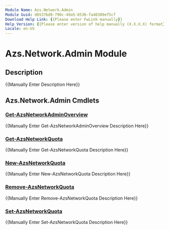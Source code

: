 ```yaml
---
Module Name: Azs.Network.Admin
Module Guid: d6537bd8-790c-49a5-8536-fa40389ef5cf
Download Help Link: {{Please enter FwLink manually}}
Help Version: {{Please enter version of help manually (X.X.X.X) format}}
Locale: en-US
---
```


# Azs.Network.Admin Module
## Description
{{Manually Enter Description Here}}

## Azs.Network.Admin Cmdlets
### [Get-AzsNetworkAdminOverview](Get-AzsNetworkAdminOverview.md)
{{Manually Enter Get-AzsNetworkAdminOverview Description Here}}

### [Get-AzsNetworkQuota](Get-AzsNetworkQuota.md)
{{Manually Enter Get-AzsNetworkQuota Description Here}}

### [New-AzsNetworkQuota](New-AzsNetworkQuota.md)
{{Manually Enter New-AzsNetworkQuota Description Here}}

### [Remove-AzsNetworkQuota](Remove-AzsNetworkQuota.md)
{{Manually Enter Remove-AzsNetworkQuota Description Here}}

### [Set-AzsNetworkQuota](Set-AzsNetworkQuota.md)
{{Manually Enter Set-AzsNetworkQuota Description Here}}

